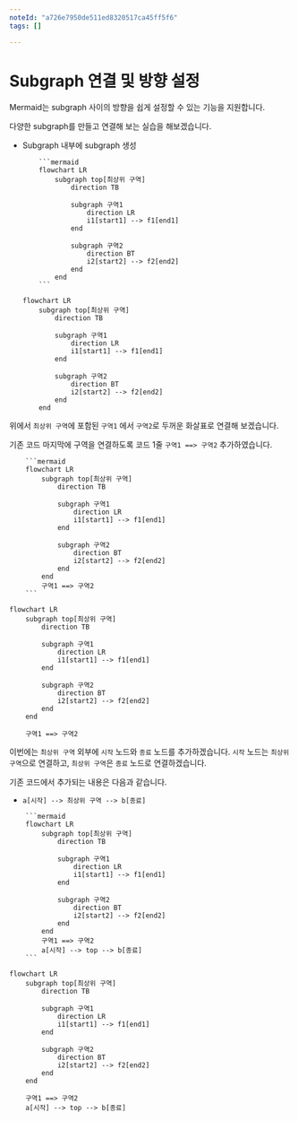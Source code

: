 ```yaml
---
noteId: "a726e7950de511ed8320517ca45ff5f6"
tags: []

---
```


# Subgraph 연결 및 방향 설정

Mermaid는 subgraph 사이의 방향을 쉽게 설정할 수 있는 기능을 지원합니다.

다양한 subgraph를 만들고 연결해 보는 실습을 해보겠습니다.

- Subgraph 내부에 subgraph 생성
    ````
        ```mermaid
        flowchart LR
            subgraph top[최상위 구역]
                direction TB
                
                subgraph 구역1
                    direction LR
                    i1[start1] --> f1[end1]
                end
                
                subgraph 구역2
                    direction BT
                    i2[start2] --> f2[end2]
                end
            end
        ```
    ````

    ```{mermaid}
    flowchart LR
        subgraph top[최상위 구역]
            direction TB
            
            subgraph 구역1
                direction LR
                i1[start1] --> f1[end1]
            end
            
            subgraph 구역2
                direction BT
                i2[start2] --> f2[end2]
            end
        end
    ```

위에서 `최상위 구역`에 포함된 `구역1` 에서 `구역2`로 두꺼운 화살표로 연결해 보겠습니다.

기존 코드 마지막에 구역을 연결하도록 코드 1줄 `구역1 ==> 구역2` 추가하였습니다.
````
    ```mermaid
    flowchart LR
        subgraph top[최상위 구역]
            direction TB
            
            subgraph 구역1
                direction LR
                i1[start1] --> f1[end1]
            end
            
            subgraph 구역2
                direction BT
                i2[start2] --> f2[end2]
            end
        end
        구역1 ==> 구역2
    ```
````


```{mermaid}
flowchart LR
    subgraph top[최상위 구역]
        direction TB
        
        subgraph 구역1
            direction LR
            i1[start1] --> f1[end1]
        end
        
        subgraph 구역2
            direction BT
            i2[start2] --> f2[end2]
        end
    end

    구역1 ==> 구역2
```

이번에는 `최상위 구역` 외부에 `시작` 노드와 `종료` 노드를 추가하겠습니다.
`시작` 노드는 `최상위 구역`으로 연결하고, `최상위 구역`은 `종료` 노드로 연결하겠습니다. 

기존 코드에서 추가되는 내용은 다음과 같습니다.
- `a[시작] --> 최상위 구역 --> b[종료]`

````
    ```mermaid
    flowchart LR
        subgraph top[최상위 구역]
            direction TB
            
            subgraph 구역1
                direction LR
                i1[start1] --> f1[end1]
            end
            
            subgraph 구역2
                direction BT
                i2[start2] --> f2[end2]
            end
        end
        구역1 ==> 구역2
        a[시작] --> top --> b[종료]
    ```
````

```{mermaid}
flowchart LR
    subgraph top[최상위 구역]
        direction TB
        
        subgraph 구역1
            direction LR
            i1[start1] --> f1[end1]
        end
        
        subgraph 구역2
            direction BT
            i2[start2] --> f2[end2]
        end
    end

    구역1 ==> 구역2
    a[시작] --> top --> b[종료]
```